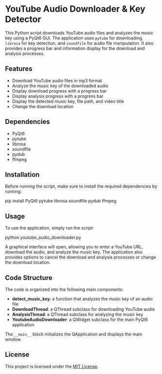 # YouTube Audio Downloader & Key Detector

This Python script downloads YouTube audio files and analyzes the music key using a PyQt6 GUI. The application uses `pytube` for downloading, `librosa` for key detection, and `soundfile` for audio file manipulation. It also provides a progress bar and information display for the download and analysis processes.

## Features

- Download YouTube audio files in mp3 format
- Analyze the music key of the downloaded audio
- Display download progress with a progress bar
- Display analysis progress with a progress bar
- Display the detected music key, file path, and video title
- Change the download location

## Dependencies

- PyQt6
- pytube
- librosa
- soundfile
- pydub
- ffmpeg

## Installation

Before running the script, make sure to install the required dependencies by running:

pip install PyQt6 pytube librosa soundfile pydub ffmpeg

## Usage

To use the application, simply run the script:

python youtube_audio_downloader.py

A graphical interface will open, allowing you to enter a YouTube URL, download the audio, and analyze the music key. The application also provides options to cancel the download and analysis processes or change the download location.

## Code Structure

The code is organized into the following main components:

- **detect_music_key**: a function that analyzes the music key of an audio file
- **DownloadThread**: a QThread subclass for downloading YouTube audio
- **AnalysisThread**: a QThread subclass for analyzing the music key
- **YoutubeAudioDownloader**: a QWidget subclass for the main PyQt6 application

The `__main__` block initializes the QApplication and displays the main window.

## License

This project is licensed under the [MIT License](https://opensource.org/licenses/MIT).

